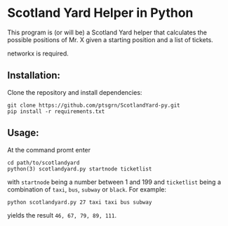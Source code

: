 # Scotland Yard Helper in Python

This program is (or will be) a Scotland Yard helper that calculates the possible positions of Mr. X given a starting position and a list of tickets.

networkx is required.

## Installation:
Clone the repository and install dependencies:

    git clone https://github.com/ptsgrn/ScotlandYard-py.git
    pip install -r requirements.txt

## Usage:

At the command promt enter

    cd path/to/scotlandyard
    python(3) scotlandyard.py startnode ticketlist

with `startnode` being a number between 1 and 199 and `ticketlist` being a combination of `taxi`, `bus`, `subway` or `black`. For example:

    python scotlandyard.py 27 taxi taxi bus subway

yields the result `46, 67, 79, 89, 111`.
